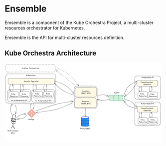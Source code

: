 # Ensemble

Emsemble is a component of the Kube Orchestra Project, a multi-cluster resources orchestrator for Kubernetes.

Emsemble is the API for multi-cluster resources definition.

## Kube Orchestra Architecture

![Kube Orchestra Architecture](./architecture.png)
